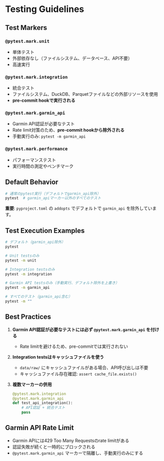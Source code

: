 # Testing Guidelines

## Test Markers

### `@pytest.mark.unit`
- 単体テスト
- 外部依存なし（ファイルシステム、データベース、API不要）
- 高速実行

### `@pytest.mark.integration`
- 統合テスト
- ファイルシステム、DuckDB、Parquetファイルなどの外部リソースを使用
- **pre-commit hookで実行される**

### `@pytest.mark.garmin_api`
- Garmin API認証が必要なテスト
- Rate limit対策のため、**pre-commit hookから除外される**
- 手動実行のみ: `pytest -m garmin_api`

### `@pytest.mark.performance`
- パフォーマンステスト
- 実行時間の測定やベンチマーク

## Default Behavior

```bash
# 通常のpytest実行（デフォルトでgarmin_api除外）
pytest  # garmin_apiマーカー以外のすべてのテスト
```

**重要**: `pyproject.toml` の `addopts` でデフォルトで `garmin_api` を除外しています。

## Test Execution Examples

```bash
# デフォルト（garmin_api除外）
pytest

# Unit testsのみ
pytest -m unit

# Integration testsのみ
pytest -m integration

# Garmin API testsのみ（手動実行、デフォルト除外を上書き）
pytest -m garmin_api

# すべてのテスト（garmin_api含む）
pytest -m ""
```

## Best Practices

1. **Garmin API認証が必要なテストには必ず `@pytest.mark.garmin_api` を付ける**
   - Rate limitを避けるため、pre-commitでは実行されない

2. **Integration testsはキャッシュファイルを使う**
   - `data/raw/` にキャッシュファイルがある場合、API呼び出しは不要
   - キャッシュファイル存在確認: `assert cache_file.exists()`

3. **複数マーカーの併用**
   ```python
   @pytest.mark.integration
   @pytest.mark.garmin_api
   def test_api_integration():
       # API認証 + 統合テスト
       pass
   ```

## Garmin API Rate Limit

- Garmin APIには429 Too Many Requestsのrate limitがある
- 認証失敗が続くと一時的にブロックされる
- `@pytest.mark.garmin_api` マーカーで隔離し、手動実行のみにする
